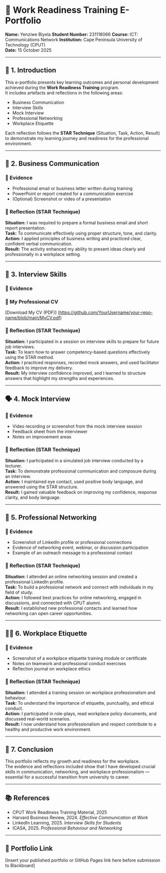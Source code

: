 # 🌟 Work Readiness Training E-Portfolio

**Name:** Yenziwe Biyela
**Student Number:** 231118066 
**Course:** ICT: Communications Network
**Institution:** Cape Peninsula University of Technology (CPUT)  
**Date:** 15 October 2025  

---

## 🧩 1. Introduction

This e-portfolio presents key learning outcomes and personal development achieved during the **Work Readiness Training** program.  
It includes artefacts and reflections in the following areas:

- Business Communication  
- Interview Skills  
- Mock Interview  
- Professional Networking  
- Workplace Etiquette  

Each reflection follows the **STAR Technique** (Situation, Task, Action, Result) to demonstrate my learning journey and readiness for the professional environment.

---

## 🧠 2. Business Communication

### 📎 Evidence
- Professional email or business letter written during training  
- PowerPoint or report created for a communication exercise  
- (Optional) Screenshot or video of a presentation  

### 💭 Reflection (STAR Technique)

**Situation:** I was required to prepare a formal business email and short report presentation.  
**Task:** To communicate effectively using proper structure, tone, and clarity.  
**Action:** I applied principles of business writing and practiced clear, confident verbal communication.  
**Result:** The activity enhanced my ability to present ideas clearly and professionally in a workplace setting.

---

## 💼 3. Interview Skills

### 📎 Evidence
### 📄 My Professional CV
[Download My CV (PDF)] (https://github.com/YourUsername/your-repo-name/blob/main/MyCV.pdf)


### 💭 Reflection (STAR Technique)

**Situation:** I participated in a session on interview skills to prepare for future job interviews.  
**Task:** To learn how to answer competency-based questions effectively using the STAR method.  
**Action:** I practiced responses, recorded mock answers, and used facilitator feedback to improve my delivery.  
**Result:** My interview confidence improved, and I learned to structure answers that highlight my strengths and experiences.

---

## 🗣️ 4. Mock Interview

### 📎 Evidence
- Video recording or screenshot from the mock interview session  
- Feedback sheet from the interviewer  
- Notes on improvement areas  

### 💭 Reflection (STAR Technique)

**Situation:** I participated in a simulated job interview conducted by a lecturer.  
**Task:** To demonstrate professional communication and composure during an interview.  
**Action:** I maintained eye contact, used positive body language, and answered using the STAR structure.  
**Result:** I gained valuable feedback on improving my confidence, response clarity, and body language.

---

## 🤝 5. Professional Networking

### 📎 Evidence
- Screenshot of LinkedIn profile or professional connections  
- Evidence of networking event, webinar, or discussion participation  
- Example of an outreach message to a professional contact  

### 💭 Reflection (STAR Technique)

**Situation:** I attended an online networking session and created a professional LinkedIn profile.  
**Task:** To build a professional network and connect with individuals in my field of study.  
**Action:** I followed best practices for online networking, engaged in discussions, and connected with CPUT alumni.  
**Result:** I established new professional contacts and learned how networking can open career opportunities.

---

## 🧍‍♂️ 6. Workplace Etiquette

### 📎 Evidence
- Screenshot of a workplace etiquette training module or certificate  
- Notes on teamwork and professional conduct exercises  
- Reflection journal on workplace ethics  

### 💭 Reflection (STAR Technique)

**Situation:** I attended a training session on workplace professionalism and behaviour.  
**Task:** To understand the importance of etiquette, punctuality, and ethical conduct.  
**Action:** I participated in role-plays, read workplace policy documents, and discussed real-world scenarios.  
**Result:** I now understand how professionalism and respect contribute to a healthy and productive work environment.

---

## 🧩 7. Conclusion

This portfolio reflects my growth and readiness for the workplace.  
The evidence and reflections included show that I have developed crucial skills in communication, networking, and workplace professionalism — essential for a successful transition from university to career.

---

## 📚 References

- CPUT Work Readiness Training Material, 2025  
- Harvard Business Review, 2024. *Effective Communication at Work*  
- LinkedIn Learning, 2025. *Interview Skills for Students*  
- ICASA, 2025. *Professional Behaviour and Networking*  

---

## 🔗 Portfolio Link

[Insert your published portfolio or GitHub Pages link here before submission to Blackboard]
